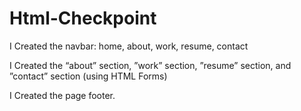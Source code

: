 # Html-Checkpoint

I Created the navbar: home, about, work, resume, contact

I Created the “about” section, ”work” section, ”resume” section, and ”contact” section (using HTML Forms) 

I Created the page footer.
